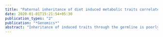 ```yaml
---
title: "Paternal inheritance of diet induced metabolic traits correlates with germline regulation of diet induced coding gene expression"
date: 2020-01-01T15:21:54+05:30
publication_types: "2"
publication: "*Genomics*"
abstract: "Inheritance of induced traits through the germline is poorly understood and controversial. The ideal evidence correlating induced and inherited traits with germline gene expression remains largely obscure. Using a Drosophila coding transcriptome level model of paternal high sugar diet induced alterations in triglyceride levels across generations, in conjunction with pre-existing data, we show here highly significant overlap of differentially expressed genes between the ancestral generation, the resulting sperm and embryos, and the future generation individuals. Further, gene ontology and literature-wide overrepresentation analysis reveal association of lipid and carbohydrate metabolism, and immune response, besides others, with differentially expressed genes in the above samples. Analysis of available mouse data on inheritance of diet induced metabolic traits also revealed a similar correlation. Our results support a causal role of sperm borne mRNAs in inheritance of acquired characteristics, consistent with the evidence that these mRNAs are delivered to the oocyte and influence embryonic development."
---
```

